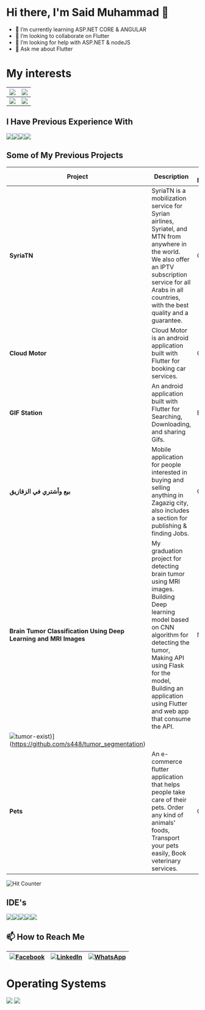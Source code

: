 ### <h1>Hi there, I'm Said Muhammad 👋</h1>


- 🌱 I’m currently learning ASP.NET CORE & ANGULAR
- 👯 I’m looking to collaborate on Flutter
- 🤔 I’m looking for help with ASP.NET & nodeJS
- 💬 Ask me about Flutter


<h1>My interests</h1>


| <img src="https://img.shields.io/badge/Flutter-02569B?style=for-the-badge&logo=flutter&logoColor=white"/> | <img src="https://img.shields.io/badge/.NET-512BD4?style=for-the-badge&logo=dotnet&logoColor=white"/>       |
|-----------------------------------------------------------------------------------------------------------|-------------------------------------------------------------------------------------------------------------|
| <img src="https://img.shields.io/badge/strapi-2e7eea?style=for-the-badge&logo=strapi&logoColor=white"/>   | <img src="https://img.shields.io/badge/Node.js-339933?style=for-the-badge&logo=nodedotjs&logoColor=white"/> |



## I Have Previous Experience With

<div style="display: flex;">
  <img src="https://img.shields.io/badge/Firebase-ffca28?style=for-the-badge&logo=firebase&logoColor=black"/>
  <img src="https://img.shields.io/badge/JWT-000000?style=for-the-badge&logo=JSON%20web%20tokens&logoColor=white"/>
  <img src="https://img.shields.io/badge/Xampp-F37623?style=for-the-badge&logo=xampp&logoColor=white"/>
  <img src="https://img.shields.io/badge/Postman-FF6C37?style=for-the-badge&logo=Postman&logoColor=white"/>
</div>

## Some of My Previous Projects

| Project | Description | State Management | Backend | Links | Preview |
|---------|-------------|-------------------|---------|-------|---------|
| **SyriaTN** | SyriaTN is a mobilization service for Syrian airlines, Syriatel, and MTN from anywhere in the world. We also offer an IPTV subscription service for all Arabs in all countries, with the best quality and a guarantee. | GetX | Firebase | [Behance](https://www.behance.net/gallery/140302621/SyriaTN), [Google Play](https://play.google.com/store/apps/details?id=com.saidmodev.syriatn.userapp) | [![Preview](https://mir-s3-cdn-cf.behance.net/project_modules/max_1200/300046140302621.623f17239e7e8.jpg)](https://www.behance.net/gallery/140302621/SyriaTN) |
| **Cloud Motor** | Cloud Motor is an android application built with Flutter for booking car services. | GetX | Firebase | [Behance](https://www.behance.net/gallery/140301377/Cloud-Motor-%28Best-Car-Service-app%29), [Google Play](https://play.google.com/store/apps/details?id=com.saidmo.cloudmotors) | [![Preview](https://mir-s3-cdn-cf.behance.net/project_modules/1400/8d644a140301377.623f1076eab30.jpg)](https://www.behance.net/gallery/140301377/Cloud-Motor-%28Best-Car-Service-app%29) |
| **GIF Station** | An android application built with Flutter for Searching, Downloading, and sharing Gifs. | BloC & Cubit | RestAPI | [Behance](https://www.behance.net/gallery/140301377), [Google Play](https://play.google.com/store/apps/details?id=com.saidmodev.gifstation) | [![Preview](https://camo.githubusercontent.com/011427b3bae6624485a4d29a511060ef44a8b652336788a69fa97f61c6780af0/68747470733a2f2f706c61792d6c682e676f6f676c6575736572636f6e74656e742e636f6d2f69556375654649795544706930384e7a56664e37497a516362396777366673726754326a7366424562792d7a76316f5a326b304f64304a6c4650392d52553345797a63653d773732302d683331302d7277)](https://www.behance.net/gallery/140301377) |
| **بيع وأشتري في الزقازيق** | Mobile application for people interested in buying and selling anything in Zagazig city, also includes a section for publishing & finding Jobs. | GetX | Firebase | [Behance](https://www.behance.net/gallery/182576735/_?share=1), [Google Play](https://play.google.com/store/apps/details?id=com.cnp.saidmodev) | [![Preview](https://mir-s3-cdn-cf.behance.net/project_modules/max_1200/9f1619182576735.6530093eaf3ad.png)](https://www.behance.net/gallery/182576735/_?share=1) |
| **Brain Tumor Classification Using Deep Learning and MRI Images** | My graduation project for detecting brain tumor using MRI images. Building Deep learning model based on CNN algorithm for detecting the tumor, Making API using Flask for the model, Building an application using Flutter and web app that consume the API. | N/A | [App Repository](https://github.com/s448/tumor_segmentation), [Flask API Repository](https://github.com/s448/brain-tumor-flask-api) | N/A | [![Preview](![no-tumor](https://github.com/s448/s448/assets/59616620/36b0f78d-c9ab-4b63-ab4b-a3270392022f)
![tumor-exist](https://github.com/s448/s448/assets/59616620/43216734-6546-4e9c-96f3-3425ac61dc95))](https://github.com/s448/tumor_segmentation) |
| **Pets** | An e-commerce flutter application that helps people take care of their pets. Order any kind of animals' foods, Transport your pets easily, Book veterinary services. | GetX | Firebase | [Google Drive Screenshots](https://drive.google.com/drive/folders/1h-HNaZybySEBRAriK4BFa-_T0Evj7iWX?usp=share_link) | [![Preview](https://via.placeholder.com/150)](https://drive.google.com/drive/folders/1h-HNaZybySEBRAriK4BFa-_T0Evj7iWX?usp=share_link) |




![Hit Counter](https://hits.seeyoufarm.com/api/count/incr/badge.svg?url=https%3A%2F%2Fgithub.com%2Fs4481212%2Fhit-counter)

## IDE's

<div style="display: flex;">
  <img src="https://img.shields.io/badge/Android_Studio-3DDC84?style=for-the-badge&logo=android-studio&logoColor=white"/>
  <img src="https://img.shields.io/badge/Apache%20NetBeans-1B6AC6?style=for-the-badge&logo=apache%20netbeans%20IDE&logoColor=white"/>
  <img src="https://img.shields.io/badge/Notepad++-90E59A.svg?style=for-the-badge&logo=notepad%2B%2B&logoColor=black"/>
  <img src="https://img.shields.io/badge/Visual_Studio_Code-0078D4?style=for-the-badge&logo=visual%20studio%20code&logoColor=white"/>
  <img src="https://img.shields.io/badge/Visual_Studio-5C2D91?style=for-the-badge&logo=visual%20studio&logoColor=white"/>
</div>

## 📫 How to Reach Me

| [![Facebook](https://img.shields.io/badge/Facebook-1877F2?style=for-the-badge&logo=facebook&logoColor=white)](https://www.facebook.com/SaiedMuhammadHassan) | [![LinkedIn](https://img.shields.io/badge/LinkedIn-0077B5?style=for-the-badge&logo=linkedin&logoColor=white)](https://www.linkedin.com/in/el-said-muhammed-28099a1b4/) | [![WhatsApp](https://img.shields.io/badge/WhatsApp-25D366?style=for-the-badge&logo=whatsapp&logoColor=white)](https://api.whatsapp.com/send/?phone=201557912724&text&app_absent=0) |
|------------------------------------------------------------------------------------------------------------------------------------------------------------------------------------------|--------------------------------------------------------------------------------------------------------------------------------------------------------------------------------------|-------------------------------------------------------------------------------------------------------------------------------------------------------------------------------------|

                               
<h1>Operating Systems</h1>
                               <img src = "https://img.shields.io/badge/Windows-0078D6?style=for-the-badge&logo=windows&logoColor=white"/>
                               <img src = "https://img.shields.io/badge/Ubuntu-E95420?style=for-the-badge&logo=ubuntu&logoColor=white"/>
                                                                                                                                   

